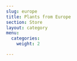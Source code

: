 ```yaml
---
slug: europe
title: Plants from Europe
section: Store
layout: category
menu:
  categories:
    weight: 2

---
```

